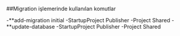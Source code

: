 ##Migration işlemerinde kullanılan komutlar

-**add-migration initial -StartupProject Publisher -Project Shared
-**update-database -StartupProject Publisher -Project Shared
